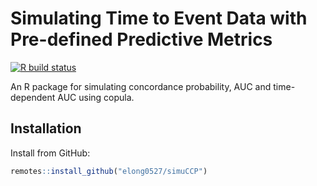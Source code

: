 # Simulating Time to Event Data with Pre-defined Predictive Metrics

[![R build status](https://github.com/elong0527/simuCCP/workflows/R-CMD-check/badge.svg)](https://github.com/elong0527/simuCCP/actions)

An R package for simulating concordance probability, AUC and time-dependent AUC using copula. 

## Installation

Install from GitHub:

```r
remotes::install_github("elong0527/simuCCP")
```
